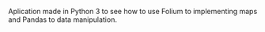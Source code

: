 Aplication made in Python 3 to see how to use Folium to implementing maps and Pandas to data manipulation.
